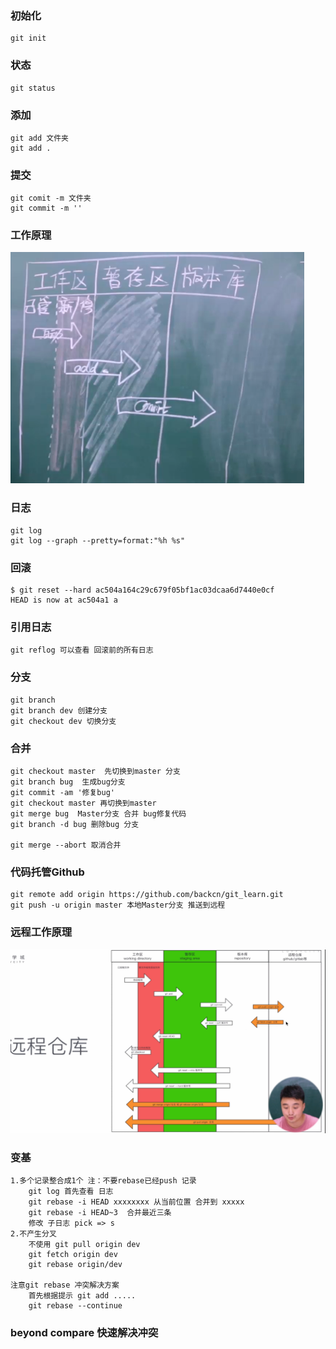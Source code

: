 
### 初始化
    git init
### 状态
    git status
### 添加
    git add 文件夹 
    git add .
### 提交
    git comit -m 文件夹
    git commit -m ''
### 工作原理
![avatar](./原理.png)

### 日志
    git log
    git log --graph --pretty=format:"%h %s"
### 回滚
    $ git reset --hard ac504a164c29c679f05bf1ac03dcaa6d7440e0cf
    HEAD is now at ac504a1 a

### 引用日志
    git reflog 可以查看 回滚前的所有日志

### 分支
    git branch
    git branch dev 创建分支
    git checkout dev 切换分支
### 合并
    git checkout master  先切换到master 分支
    git branch bug  生成bug分支
    git commit -am '修复bug' 
    git checkout master 再切换到master
    git merge bug  Master分支 合并 bug修复代码
    git branch -d bug 删除bug 分支
    
    git merge --abort 取消合并
    
### 代码托管Github
    git remote add origin https://github.com/backcn/git_learn.git
    git push -u origin master 本地Master分支 推送到远程
    
### 远程工作原理
![avatar](./2.png)
    
### 变基
    1.多个记录整合成1个 注：不要rebase已经push 记录
        git log 首先查看 日志
        git rebase -i HEAD xxxxxxxx 从当前位置 合并到 xxxxx
        git rebase -i HEAD~3  合并最近三条
        修改 子日志 pick => s
    2.不产生分叉
        不使用 git pull origin dev
        git fetch origin dev 
        git rebase origin/dev
     
    注意git rebase 冲突解决方案
        首先根据提示 git add .....
        git rebase --continue
        
### beyond compare 快速解决冲突
    
    
    
